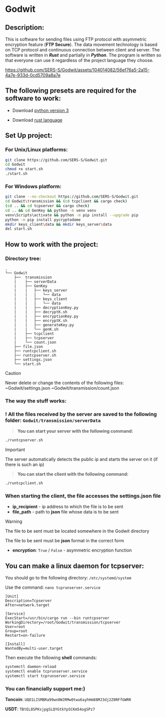 # Godwit

## Description:

This is software for sending files using FTP protocol with asymmetric encryption feature (**FTP Secure**). The data movement technology is based on TCP protocol and continuous connection between client and server. The software is written in ***Rust*** and partially in ***Python***. The program is written so that everyone can use it regardless of the project language they choose. 



https://github.com/SERS-S/Godwit/assets/104014082/56ef76a5-2a15-4a7e-933d-0cd5709a8a7e



## The following presets are required for the software to work:

- Download [python version 3](https://www.python.org/downloads/)

- Download [rust language](https://www.rust-lang.org/tools/install)

## Set Up project:

### For Unix/Linux platforms:
```sh
git clone https://github.com/SERS-S/Godwit.git
cd Godwit
chmod +x start.sh 
./start.sh
```

### For Windows platform:
```sh
git clone --no-checkout https://github.com/SERS-S/Godwit.git
cd Godwit\transmission && (cd tcpclient && cargo check) 
(cd .. && cd tcpserver && cargo check)
cd .. && cd GenKey && python -m venv venv 
venv\Scripts\activate && python -m pip install --upgrade pip 
python -m pip install pycryptodome
mkdir keys_client\data && mkdir keys_server\data
del start.sh
```
## How to work with the project:

### Directory tree:


```
.
└── Godwit
    ├──  transmission
    |    ├── serverData
    |    ├── GenKey
    |    |   ├── keys_server
    |    |   |   └── data             
    |    |   ├── keys_client 
    |    |   |   └── data     
    |    |   ├── decryptionKey.py
    |    |   ├── decryptK.sh
    |    |   ├── encryptionKey.py
    |    |   ├── encryptK.sh
    |    |   ├── generateKey.py
    |    |   └── genK.sh
    |    ├── tcpclient
    |    ├── tcpserver
    |    └── count.json
    ├── file.json
    ├── runtcpclient.sh
    ├── runtcpserver.sh
    ├── settings.json
    └── start.sh
```

> [!CAUTION]
> Never delete or change the contents of the following files:
> ~Godwit/settings.json
> ~Godwit/transmission/count.json

### The way the stuff works:

### ! All the files received by the server are saved to the following folder: ```Godwit/transmission/serverData```

> **You can start your server with the following command:**
```sh
./runtcpserver.sh
```

> [!IMPORTANT]
> The server automatically detects the public ip and starts the server on it (if there is such an ip)

> **You can start the client with the following command:**
  ```sh
./runtcpclient.sh
```


### When starting the client, the file accesses the settings.json file
- **ip_recipient** - ip address to which the file is to be sent
- **file_path** - path to **json** file whose data is to be sent
> [!WARNING]
> The file to be sent must be located somewhere in the Godwit directory
>
> The file to be sent must be **json** format in the correct form
- **encryption**: ```True``` / ```False``` - asymmetric encryption function

## You can make a linux daemon for tcpserver:
You should go to the following directory: ```/etc/systemd/system```

Use the command: ```nano tcprunserver.service```
```
[Unit]
Description=Tcpserver
After=network.target

[Service]
ExecStart=/usr/bin/cargo run --bin runtcpserver
WorkingDirectory=/root/Godwit/transmission/tcpserver
User=root
Group=root
Restart=on-failure

[Install]
WantedBy=multi-user.target
```
Then execute the following **shell** commands:
```sh
systemctl daemon-reload
systemctl enable tcprunserver.service
systemctl start tcprunserver.service
```
 ### You can financially support me:)
 
 **Toncoin**: ```UQD1LISMBRa99wn0WJRMw0twu6ayhHm88MJ3dj2Z0RFfGWRR```
 
 **USDT**: ```TBtEL8SPKsjpgSLQYGtkYpSCKm54ogSPz7```
